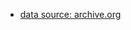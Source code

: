 -  [data source: archive.org](https://archive.org/stream/bhagwat-gita-in-nepali/bhagwat%20gita%20in%20NEPALI_djvu.txt)
